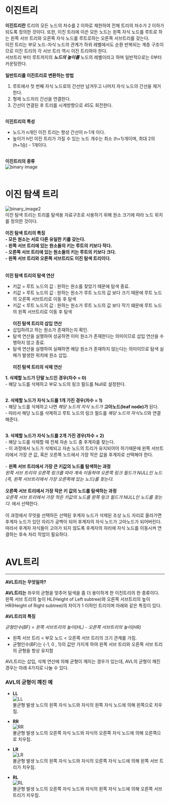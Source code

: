 # 이진트리

**이진트리란** 트리의 모든 노드의 차수를 2 이하로 제한하여 전체 트리의 차수가 2 이하가 되도록 정의한 것이다.
또한, 이진 트리에 이쓴 모든 노드는 왼쪽 자식 노드를 루트로 하는 왼쪽 서브 트리와 오른쪽 자식 노드를 루트로하는 오른쪽 서브트리를 갖는다. <br>
이진 트리는 부모 노드-자식 노드의 관계가 하위 레벨에서도 순환 반복되는 계층 구조이므로 이진 트리의 각 서브 트리 역시 이진 트리여야 한다. <br>
서브트리 부터 루트까지의 **_노드의 높이를_** 노드의 레벨이라고 하며 일반적으로는 0부터 카운팅한다. 
<br><br>
**일반트리를 이진트리로 변환하는 방법** <br>
  1. 루트에서 첫 번째 자식 노드로의 간선만 남겨두고 나머지 자식 노드의 간선을 제거한다.
  2. 형제 노드끼리 간선을 연결한다.
  3. 간선이 연결된 후 트리를 시계방향으로 45도 회전한다.
 <br><br>
 
 **이진트리의 특성** <br>
  - 노드가 n개인 이진 트리는 항상 간선이 n-1개 이다. <br>
  - 높이가 h인 이진 트리가 가질 수 있는 노드 개수는 최소 (h+1)개이며, 최대 2의 (h+1승) - 1개이다. <br><br>
 
  **이진트리의 종류** <br>
  ![binary image](https://t1.daumcdn.net/cfile/tistory/992164335A05B1E21E) <br><br>


# 이진 탐색 트리 <br>
![binary_image2](https://api.ahribori.com/image/wK-MdTbYsuQscBYL4TFVJm_p.png) <br>
이진 탐색 트리는 트리를 탐색용 자료구조로 사용하기 위해 원소 크기에 따라 노드 위치를 정의한 것이다.
 <br><br>
**이진 탐색 트리의 특징**  <br>
  **- 모든 원소는 서로 다른 유일한 키를 갖는다.**<br>
  **- 왼쪽 서브 트리에 있는 원소들의 키는 루트의 키보다 작다.**<br>
  **- 오른쪽 서브 트리에 있는 원소들의 키는 루트의 키보다 크다.**<br>
  **- 왼쪽 서브 트리와 오른쪽 서브트리도 이진 탐색 트리이다.** <br>
  <br><br>
**이진 탐색 트리의 탐색 연산** <br>
  - 키값 = 루트 노드의 값 : 원하는 원소를 찾았기 때문에 탐색 종료.
  - 키값 > 루트 노드의 값 : 원하는 원소가 루트 노드의 값 보다 크기 때문에 루트 노드의 오른쪽 서브트리로 이동 후 탐색
  - 키값 < 루트 노드의 값 : 원하는 원소가 루트 노드의 값 보다 작기 떄문에 루트 노드의 왼쪽 서브트리로 이동 후 탐색
<br><br>
**이진 탐색 트리의 삽입 연산** <br>
  - 삽입하려고 하는 원소가 존재하는지 확인.
  - 탐색 연산을 실행하여 성공하면 이미 원소가 존재한다는 의미이므로 삽입 연산을 수행하지 않고 종료.
  - 탐색 연산을 실행하여 실패하면 해당 원소가 존재하지 않는다는 의미이므로 탐색 실패가 발생한 위치에 원소 삽입.
<br><br>
**이진 탐색 트리의 삭제 연산** <br>

  **1. 삭제할 노드가 단말 노드인 경우(차수 = 0)** <br>
    - 해당 노드를 삭제하고 부모 노드의 링크 필드를 Null로 설정한다. <br><br>
  
 **2. 삭제할 노드가 자식 노드를 1개 가진 경우(차수 = 1)** <br>
    - 해당 노드를 삭제하고 나면 *해당 노드의 자식 노드가* **고아노드(leaf node)가** 된다. <br>
    - 따라서 해당 노드를 삭제하고 루트 노드의 링크 필드를 *해당 노드의 자식노드*와 연결해준다. <br><br>

 **3. 삭제할 노드가 자식 노드를 2개 가진 경우(차수 = 2)** <br>
    - 해당 노드를 삭제할 때 전체 자손 노드 중 후계자를 찾는다. <br>
    - 이 과정에서 노드가 삭제되고 자손 노드의 트리가 유지되어야 하기때문에 왼쪽 서브트리에서 가장 큰 값, 혹은 오른쪽 노드에서 가장 작은 값을 후계자로 선택해야 한다. <br><br>
    - **왼쪽 서브 트리에서 가장 큰 키값의 노드를 탐색하는 과정** <br> 
    *왼쪽 서브 트리의 오른쪽 링크를 따라 계속 이동하여 오른쪽 링크 필드가 NULL인 노드(즉, 왼쪽 서브트리에서 가장 오른쪽에 있는 노드)를 찾는다.* <br><br>
    **오른쪽 서브 트리에서 가장 작은 키 값의 노드를 탐색하는 과정** <br> 
    *오른쪽 서브 트리에서 가장 작은 키값의 노드를 왼쪽 링크 필드가 NULL인 노드를 찾는다.* 에서 선택한다. <br>
     <br>
    이 과정에서 무엇을 선택하든 선택된 후계자 노드가 삭제된 조상 노드 자리로 올라가면 후계자 노드가 있던 자리가 공백이 되어 후계자의 자식 노드가 고아노드가 되어버린다.
    따라서 후계자 자식들이 고아가 되지 않도록 후계자의 자리에 자식 노드를 이동시켜 연결하는 후속 처리 작업이 필요하다. <br><br>


# AVL트리
----------------

**AVL트리는 무엇일까?** <br>

**AVL트리는** 좌우의 균형을 맞추어 탐색을 좀 더 용이하게 한 이진트리의 한 종류이다.
왼쪽 서브 트리의 높이 HL(Height of Left subtree)와 오른쪽 서브트리의 높이 HR(Height of Right subtree)의 차이가 1 이하인 트리이며 아래와 같은 특징이 있다.

**AVL트리의 특징** <br>

*균형인수(BF) = 왼쪽 서브트리의 높이(HL) - 오른쪽 서브트리의 높이(HR)* <br>

  - 왼쪽 서브 트리 < 부모 노드 < 오른쪽 서브 트리의 크기 관계를 가짐.
  - 균형인수(BF)는 {-1, 0 , 1}의 값만 가지게 하여 왼쪽 서브 트리와 오른쪽 서브 트리의 균형을 항상 유지함

AVL트리는 삽입, 삭제 연산에 의해 균형이 깨지는 경우가 있는데, 
AVL의 균형이 깨진 경우는 아래 4가지로 나눌 수 있다.

### AVL의 균형이 꺠진 예

- **LL** <br>
![LL](https://itwiki.kr/images/thumb/2/27/AVL_LL_Rotation.png/900px-AVL_LL_Rotation.png) <br>
  불균형 발생 노드의 왼쪽 자식 노드와 자식의 왼쪽 자식 노드에 의해 왼쪽으로 치우침.
  
- **RR** <br>
![RR](https://itwiki.kr/images/thumb/f/f1/AVL_RR_Rotation.png/900px-AVL_RR_Rotation.png) <br>
  불균형 발생 노드의 오른쪽 자식 노드와 자식의 오른쪽 자식 노드에 의해 오른쪽으로 치우침.

- **LR** <br>
![LR](https://itwiki.kr/images/thumb/8/8f/AVL_LR_Rotation.png/900px-AVL_LR_Rotation.png) <br>
  불균형 발생 노드의 왼쪽 자식 노드와 자식의 오른쪽 자식 노드에 의해 왼쪽 서브 트리가 치우침.

- **RL** <br>
![RL](https://itwiki.kr/images/thumb/6/60/AVL_RL_Rotation.png/900px-AVL_RL_Rotation.png) <br>
  불균형 발생 노드의 오른쪽 자식 노드와 자식의 왼쪽 자식 노드에 의해 오른쪽 서브 트리가 치우침.

